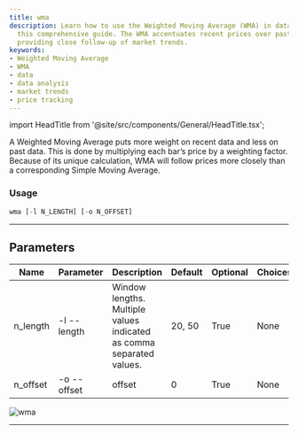 ```yaml
---
title: wma
description: Learn how to use the Weighted Moving Average (WMA) in data analysis with
  this comprehensive guide. The WMA accentuates recent prices over past figures, thus
  providing close follow-up of market trends.
keywords:
- Weighted Moving Average
- WMA
- data
- data analysis
- market trends
- price tracking
---
```


import HeadTitle from '@site/src/components/General/HeadTitle.tsx';

<HeadTitle title="stocks /ta/wma - Reference | OpenBB Terminal Docs" />

A Weighted Moving Average puts more weight on recent data and less on past data. This is done by multiplying each bar’s price by a weighting factor. Because of its unique calculation, WMA will follow prices more closely than a corresponding Simple Moving Average.

### Usage

```python wordwrap
wma [-l N_LENGTH] [-o N_OFFSET]
```

---

## Parameters

| Name | Parameter | Description | Default | Optional | Choices |
| ---- | --------- | ----------- | ------- | -------- | ------- |
| n_length | -l  --length | Window lengths. Multiple values indicated as comma separated values. | 20, 50 | True | None |
| n_offset | -o  --offset | offset | 0 | True | None |

![wma](https://user-images.githubusercontent.com/46355364/154312618-43430406-97c1-4740-87be-2414de9a1c06.png)

---
